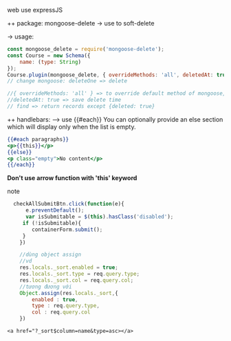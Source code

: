 web use expressJS

++ package: mongoose-delete
-> use to soft-delete

-> usage:
```javascript
const mongoose_delete = require('mongoose-delete');
const Course = new Schema({
    name: (type: String)
});
Course.plugin(mongoose_delete, { overrideMethods: 'all', deletedAt: true });
// change mongoose: deleteOne => delete

//{ overrideMethods: 'all' } => to override default method of mongoose, 
//deletedAt: true => save delete time
// find => return records except {deleted: true}
```
++ handlebars:
--> use {{#each}}
You can optionally provide an else section which will display only when the list is empty.
```handlebars
{{#each paragraphs}}
<p>{{this}}</p>
{{else}}
<p class="empty">No content</p>
{{/each}}
```
<strong>Don't use arrow function with 'this' keyword</strong>

note
```javascript
  checkAllSubmitBtn.click(function(e){
      e.preventDefault();
      var isSubmitable = $(this).hasClass('disabled');
     if (!isSubmitable){
        containerForm.submit();
     }
    })

    //dùng object assign
    //vd
    res.locals._sort.enabled = true;
    res.locals._sort.type = req.query.type;
    res.locals._sort.col = req.query.col;
    //tương đương với
    Object.assign(res.locals._sort,{
        enabled : true,
        type : req.query.type,
        col : req.query.col
    })
```
```
<a href="?_sort$column=name&type=asc></a>
```
